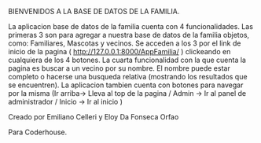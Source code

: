 BIENVENIDOS A LA BASE DE DATOS DE LA FAMILIA.

La aplicacion base de datos de la familia cuenta con 4 funcionalidades. Las primeras 3 son para agregar a nuestra base de datos de la familia objetos, como: Familiares, Mascotas y vecinos. Se acceden a los 3 por el link de inicio de la pagina ( http://127.0.0.1:8000/AppFamilia/ ) clickeando en cualquiera de los 4 botones.
La cuarta funcionalidad con la que cuenta la pagina es buscar a un vecino por su nombre. El nombre puede estar completo o hacerse una busqueda relativa (mostrando los resultados que se encuentren).
La aplicacion tambien cuenta con botones para navegar por la misma (Ir arriba-> Lleva al top de la pagina / Admin -> Ir al panel de administrador / Inicio -> Ir al inicio )

Creado por Emiliano Celleri y 
Eloy Da Fonseca Orfao

Para Coderhouse.
